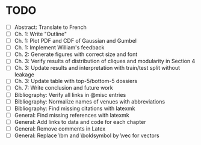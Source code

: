 # TODO

- [ ] Abstract: Translate to French
- [ ] Ch. 1: Write "Outline"
- [ ] Ch. 1: Plot PDF and CDF of Gaussian and Gumbel
- [ ] Ch. 1: Implement William's feedback
- [ ] Ch. 2: Generate figures with correct size and font
- [ ] Ch. 3: Verify results of distribution of cliques and modularity in Section 4
- [ ] Ch. 3: Update results and interpretation with train/test split without leakage
- [ ] Ch. 3: Update table with top-5/bottom-5 dossiers
- [ ] Ch. 7: Write conclusion and future work
- [ ] Bibliography: Verify all links in @misc entries
- [ ] Bibliography: Normalize names of venues with abbreviations
- [ ] Bibliography: Find missing citations with latexmk
- [ ] General: Find missing references with latexmk
- [ ] General: Add links to data and code for each chapter
- [ ] General: Remove comments in Latex
- [ ] General: Replace \bm and \boldsymbol by \vec for vectors
